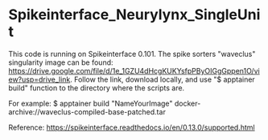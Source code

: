 # Spikeinterface_Neurylynx_SingleUnit
This code is running on Spikeinterface 0.101.
The spike sorters "waveclus" singularity image can be found: https://drive.google.com/file/d/1e_1GZU4dHcgKUKYsfpPByOIGgGppen1O/view?usp=drive_link. Follow the link, download locally, and use "$ apptainer build" function to the directory where the scripts are.

For example: $ apptainer build  "NameYourImage" docker-archive://waveclus-compiled-base-patched.tar

Reference: https://spikeinterface.readthedocs.io/en/0.13.0/supported.html
